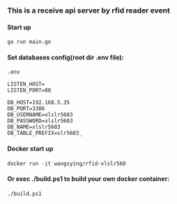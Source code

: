 ### This is a receive api server by rfid reader event
#### Start up
```
go run main.go
```

#### Set databases config(root dir .env file):
```
.env

LISTEN_HOST=
LISTEN_PORT=80

DB_HOST=192.168.5.35
DB_PORT=3306
DB_USERNAME=xlslr5603
DB_PASSWORD=xlslr5603
DB_NAME=xlslr5603
DB_TABLE_PREFIX=slr5603_
```

#### Docker start up
```
docker run -it wangsying/rfid-xlslr560
```

#### Or exec ./build.ps1 to build your own docker container:
```
./build.ps1
```